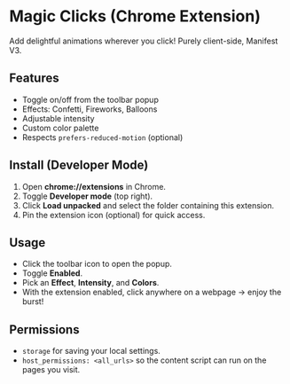 # Magic Clicks (Chrome Extension)

Add delightful animations wherever you click! Purely client-side, Manifest V3.

## Features
- Toggle on/off from the toolbar popup
- Effects: Confetti, Fireworks, Balloons
- Adjustable intensity
- Custom color palette
- Respects `prefers-reduced-motion` (optional)

## Install (Developer Mode)
1. Open **chrome://extensions** in Chrome.
2. Toggle **Developer mode** (top right).
3. Click **Load unpacked** and select the folder containing this extension.
4. Pin the extension icon (optional) for quick access.

## Usage
- Click the toolbar icon to open the popup.
- Toggle **Enabled**.
- Pick an **Effect**, **Intensity**, and **Colors**.
- With the extension enabled, click anywhere on a webpage → enjoy the burst!

## Permissions
- `storage` for saving your local settings.
- `host_permissions: <all_urls>` so the content script can run on the pages you visit.

